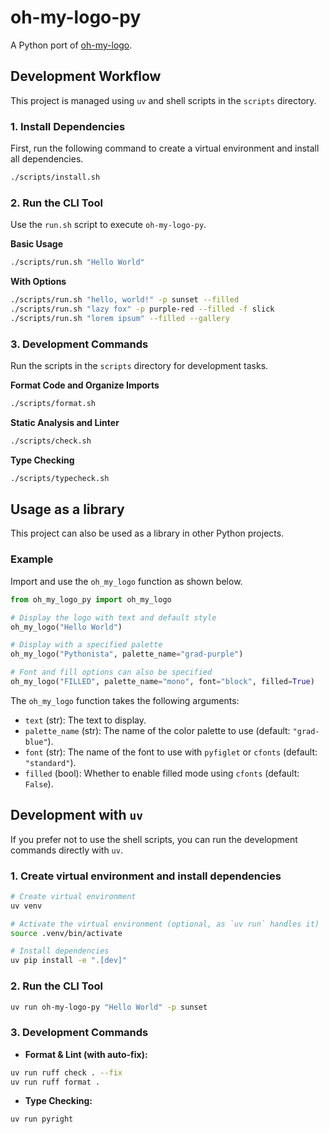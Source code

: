 # oh-my-logo-py

A Python port of [oh-my-logo](https://github.com/shinshin86/oh-my-logo).

## Development Workflow

This project is managed using `uv` and shell scripts in the `scripts` directory.

### 1. Install Dependencies

First, run the following command to create a virtual environment and install all dependencies.

```bash
./scripts/install.sh
```

### 2. Run the CLI Tool

Use the `run.sh` script to execute `oh-my-logo-py`.

**Basic Usage**

```bash
./scripts/run.sh "Hello World"
```

**With Options**

```bash
./scripts/run.sh "hello, world!" -p sunset --filled
./scripts/run.sh "lazy fox" -p purple-red --filled -f slick
./scripts/run.sh "lorem ipsum" --filled --gallery
```

### 3. Development Commands

Run the scripts in the `scripts` directory for development tasks.

**Format Code and Organize Imports**

```bash
./scripts/format.sh
```

**Static Analysis and Linter**

```bash
./scripts/check.sh
```

**Type Checking**

```bash
./scripts/typecheck.sh
```

## Usage as a library

This project can also be used as a library in other Python projects.

### Example

Import and use the `oh_my_logo` function as shown below.

```python
from oh_my_logo_py import oh_my_logo

# Display the logo with text and default style
oh_my_logo("Hello World")

# Display with a specified palette
oh_my_logo("Pythonista", palette_name="grad-purple")

# Font and fill options can also be specified
oh_my_logo("FILLED", palette_name="mono", font="block", filled=True)
```

The `oh_my_logo` function takes the following arguments:

-   `text` (str): The text to display.
-   `palette_name` (str): The name of the color palette to use (default: `"grad-blue"`).
-   `font` (str): The name of the font to use with `pyfiglet` or `cfonts` (default: `"standard"`).
-   `filled` (bool): Whether to enable filled mode using `cfonts` (default: `False`).

## Development with `uv`

If you prefer not to use the shell scripts, you can run the development commands directly with `uv`.

### 1. Create virtual environment and install dependencies

```bash
# Create virtual environment
uv venv

# Activate the virtual environment (optional, as `uv run` handles it)
source .venv/bin/activate

# Install dependencies
uv pip install -e ".[dev]"
```

### 2. Run the CLI Tool

```bash
uv run oh-my-logo-py "Hello World" -p sunset
```

### 3. Development Commands

-   **Format & Lint (with auto-fix):**

```bash
uv run ruff check . --fix
uv run ruff format .
```

-   **Type Checking:**

```bash
uv run pyright
```
